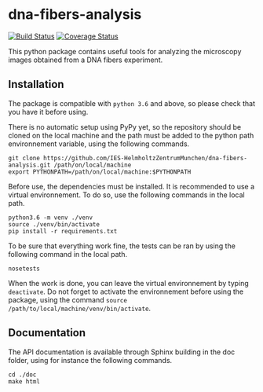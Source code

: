 # dna-fibers-analysis

[![Build Status](https://travis-ci.org/IES-HelmholtzZentrumMunchen/dna-fibers-analysis.svg?branch=master)](https://travis-ci.org/IES-HelmholtzZentrumMunchen/dna-fibers-analysis)  [![Coverage Status](https://coveralls.io/repos/github/IES-HelmholtzZentrumMunchen/dna-fibers-analysis/badge.svg?branch=master)](https://coveralls.io/github/IES-HelmholtzZentrumMunchen/dna-fibers-analysis?branch=master)

This python package contains useful tools for analyzing the microscopy images obtained from a DNA fibers experiment.

## Installation

The package is compatible with `python 3.6` and above, so please check that you have it before using.

There is no automatic setup using PyPy yet, so the repository should be cloned on the local machine and the path must be added to the python path environnement variable, using the following commands.
```
git clone https://github.com/IES-HelmholtzZentrumMunchen/dna-fibers-analysis.git /path/on/local/machine
export PYTHONPATH=/path/on/local/machine:$PYTHONPATH
```

Before use, the dependencies must be installed. It is recommended to use a virtual environnement. To do so, use the following commands in the local path.
```
python3.6 -m venv ./venv
source ./venv/bin/activate
pip install -r requirements.txt
```

To be sure that everything work fine, the tests can be ran by using the following command in the local path.
```
nosetests
```

When the work is done, you can leave the virtual environnement by typing `deactivate`. Do not forget to activate the environnement before using the package, using the command `source /path/to/local/machine/venv/bin/activate`.

## Documentation

The API documentation is available through Sphinx building in the doc folder, using for instance the following commands.
```
cd ./doc
make html
```
